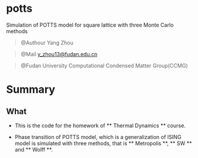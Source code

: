 # potts

Simulation of POTTS model for square lattice with three Monte Carlo methods

> @Authour Yang Zhou

> @Mail  y_zhou13@fudan.edu.cn

> @Fudan University Computational Condensed Matter Group(CCMG)

# Summary

## What

- This is the code for the homework of ** Thermal Dynamics ** course.

- Phase transition of POTTS model, which is a generalization of ISING model is simulated with three methods, that is ** Metropolis **, ** SW ** and  ** Wolff **.


